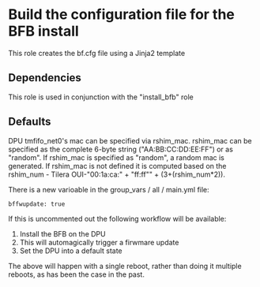 # Build the configuration file for the BFB install

This role creates the bf.cfg file using a Jinja2 template

## Dependencies

This role is used in conjunction with the "install_bfb" role

## Defaults

DPU tmfifo_net0's mac can be specified via rshim_mac. rshim_mac can be specified as the complete 6-byte string ("AA:BB:CC:DD:EE:FF") or as "random". If rshim_mac is specified as "random", a random mac is generated. If rshim_mac is not defined it is computed based on the rshim_num - Tilera OUI-"00:1a:ca:" + "ff:ff"" + (3+(rshim_num\*2)).

There is a new varioable in the group_vars / all / main.yml file:

```
bffwupdate: true
```

If this is uncommented out the following workflow will be available:

1. Install the BFB on the DPU
2. This will automagically trigger a firwmare update
3. Set the DPU into a default state

The above will happen with a single reboot, rather than doing it multiple reboots, as has been the case in the past.
